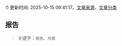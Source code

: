 :alarm_clock: 更新时间: 2025-10-15 09:41:17。[文章来源](/README.md)、[文章分类](/TAGS.md)

## 报告


> 关键字：`报告`、`月报`



